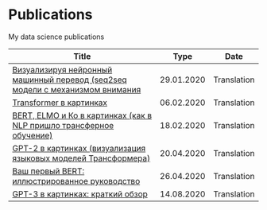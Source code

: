 # Publications

My data science publications

| Title | Type | Date |
| --- | :---: | :---: |
| [Визуализируя нейронный машинный перевод (seq2seq модели с механизмом внимания](https://habr.com/ru/post/486158/) | 29.01.2020 | Translation |
| [Transformer в картинках](https://habr.com/ru/post/486358/) | 06.02.2020 | Translation |
| [BERT, ELMO и Ко в картинках (как в NLP пришло трансферное обучение)](https://habr.com/ru/post/487358/) | 18.02.2020 | Translation |
| [GPT-2 в картинках (визуализация языковых моделей Трансформера)](https://habr.com/ru/post/490842/) | 20.04.2020 | Translation |
| [Ваш первый BERT: иллюстрированное руководство](https://habr.com/ru/post/498144/) | 26.04.2020 | Translation |
| [GPT-3 в картинках: краткий обзор](https://habr.com/ru/post/514698/) | 14.08.2020 | Translation |
